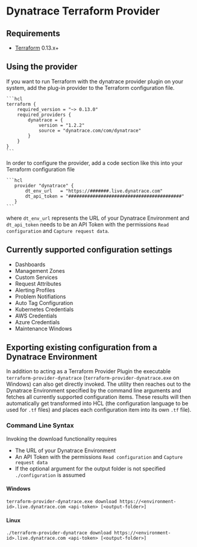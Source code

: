 # Dynatrace Terraform Provider
## Requirements

- [Terraform](https://www.terraform.io/downloads.html) 0.13.x+

## Using the provider

If you want to run Terraform with the dynatrace provider plugin on your system, add the plug-in provider to the Terraform configuration file.

    ```hcl
    terraform {
        required_version = "~> 0.13.0"
        required_providers {
            dynatrace = {
                version = "1.2.2"
                source = "dynatrace.com/com/dynatrace"
            }
        }
    }   
    ```

In order to configure the provider, add a code section like this into your Terraform configuration file

    ```hcl
       provider "dynatrace" {
           dt_env_url   = "https://#######.live.dynatrace.com"
           dt_api_token = "##########################################"
       }    
    ```
where `dt_env_url` represents the URL of your Dynatrace Environment and `dt_api_token` needs to be an API Token with the permissions `Read configuration` and `Capture request data`.

## Currently supported configuration settings
* Dashboards
* Management Zones
* Custom Services
* Request Attributes
* Alerting Profiles
* Problem Notifiations
* Auto Tag Configuration
* Kubernetes Credentials
* AWS Credentials
* Azure Credentials
* Maintenance Windows

## Exporting existing configuration from a Dynatrace Environment
In addition to acting as a Terraform Provider Plugin the executable `terraform-provider-dynatrace` (`terraform-provider-dynatrace.exe` on Windows) can also get directly invoked.
The utility then reaches out to the Dynatrace Environment specified by the command line arguments and fetches all currently supported configuration items. These results will then automatically get transformed into HCL (the configuration language to be used for `.tf` files) and places each configuration item into its own `.tf` file).
### Command Line Syntax
Invoking the download functionality requires
* The URL of your Dynatrace Environment
* An API Token with the permissions `Read configuration` and `Capture request data`
* If the optional argument for the output folder is not specified `./configuration` is assumed
#### Windows
`terraform-provider-dynatrace.exe download https://<environment-id>.live.dynatrace.com <api-token> [<output-folder>]`
#### Linux
`./terraform-provider-dynatrace download https://<environment-id>.live.dynatrace.com <api-token> [<output-folder>]`
